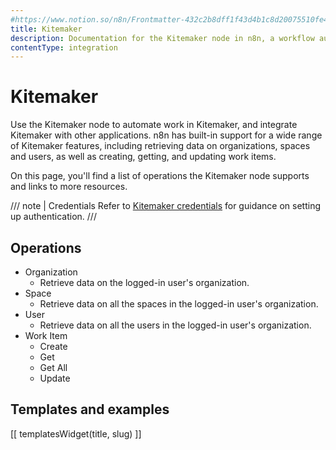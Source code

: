 ```yaml
---
#https://www.notion.so/n8n/Frontmatter-432c2b8dff1f43d4b1c8d20075510fe4
title: Kitemaker
description: Documentation for the Kitemaker node in n8n, a workflow automation platform. Includes details of operations and configuration, and links to examples and credentials information.
contentType: integration
---
```


# Kitemaker

Use the Kitemaker node to automate work in Kitemaker, and integrate Kitemaker with other applications. n8n has built-in support for a wide range of Kitemaker features, including retrieving data on organizations, spaces and users, as well as creating, getting, and updating work items. 

On this page, you'll find a list of operations the Kitemaker node supports and links to more resources.

/// note | Credentials
Refer to [Kitemaker credentials](/integrations/builtin/credentials/kitemaker/) for guidance on setting up authentication. 
///

## Operations

* Organization
    * Retrieve data on the logged-in user's organization.
* Space
    * Retrieve data on all the spaces in the logged-in user's organization.
* User
    * Retrieve data on all the users in the logged-in user's organization.
* Work Item
    * Create
    * Get
    * Get All
    * Update

## Templates and examples

<!-- see https://www.notion.so/n8n/Pull-in-templates-for-the-integrations-pages-37c716837b804d30a33b47475f6e3780 -->
[[ templatesWidget(title, slug) ]]
